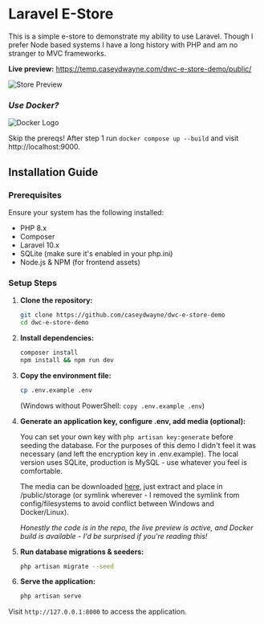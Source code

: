 # Laravel E-Store

This is a simple e-store to demonstrate my ability to use Laravel. Though I prefer Node based systems I have a long history with PHP and am no stranger to MVC frameworks. 

**Live preview:** https://temp.caseydwayne.com/dwc-e-store-demo/public/

![Store Preview](https://temp.caseydwayne.com/dwc-e-store-demo/store-preview.png "Store Preview")

### *Use Docker?*

![Docker Logo](https://temp.caseydwayne.com/dwc-e-store-demo/docker-logo-small.png "Docker Logo")

Skip the prereqs! After step 1 run ```docker compose up --build``` and visit http://localhost:9000.

## Installation Guide

### Prerequisites
Ensure your system has the following installed:
- PHP 8.x
- Composer
- Laravel 10.x
- SQLite (make sure it's enabled in your php.ini)
- Node.js & NPM (for frontend assets)

### Setup Steps

1. **Clone the repository:**
   ```bash
   git clone https://github.com/caseydwayne/dwc-e-store-demo
   cd dwc-e-store-demo
   ```

2. **Install dependencies:**
   ```bash
   composer install
   npm install && npm run dev
   ```

3. **Copy the environment file:**   
   ```sh
   cp .env.example .env
   ```
   (Windows without PowerShell: `copy .env.example .env`)

4. **Generate an application key, configure .env, add media (optional):**
   
   You can set your own key with `php artisan key:generate` before seeding the database. For the purposes of this demo I didn't feel it was necessary (and left the encryption key in .env.example). The local version uses SQLite, production is MySQL - use whatever you feel is comfortable. 
   
   The media can be downloaded [here](https://temp.caseydwayne.com/dwc-e-store-demo/media-assets.7z), just extract and place in /public/storage (or symlink wherever - I removed the symlink from config/filesystems to avoid conflict between Windows and Docker/Linux). 

   *Honestly the code is in the repo, the live preview is active, and Docker build is available - I'd be surprised if you're reading this!*


5. **Run database migrations & seeders:**
   ```sh
   php artisan migrate --seed
   ```

6. **Serve the application:**
   ```bash
   php artisan serve
   ```

Visit `http://127.0.0.1:8000` to access the application.